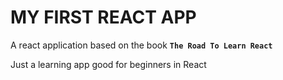 # MY FIRST REACT APP

A react application based on the book  **`The Road To Learn React`** 

Just a learning app good for beginners in React
